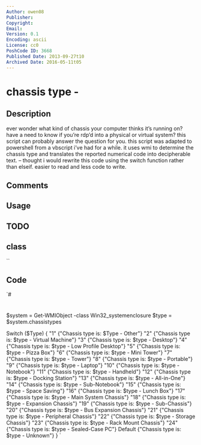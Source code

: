 ```yaml
---
Author: owen08
Publisher: 
Copyright: 
Email: 
Version: 0.1
Encoding: ascii
License: cc0
PoshCode ID: 3668
Published Date: 2013-09-27t10
Archived Date: 2016-05-11t05
---
```


# chassis type - 

## Description

ever wonder what kind of chassis your computer thinks it’s running on? have a need to know if you’re rdp’d into a physical or virtual system? this script can probably answer the question for you. this script was adapted to powershell from a vbscript i’ve had for a while. it uses wmi to determine the chassis type and translates the reported numerical code into decipherable text. – thought i would rewrite this code using the switch function rather than elseif. easier to read and less code to write.

## Comments



## Usage



## TODO



## class

``

## Code

`#
 #
 $system = Get-WMIObject -class Win32_systemenclosure
 $type = $system.chassistypes
 
 Switch ($Type)
     {
         "1" {"Chassis type is: $Type - Other"}
         "2" {"Chassis type is: $type - Virtual Machine"}
         "3" {"Chassis type is: $type - Desktop"}
         "4" {"Chassis type is: $type - Low Profile Desktop"}
         "5" {"Chassis type is: $type - Pizza Box"}
         "6" {"Chassis type is: $type - Mini Tower"}
         "7" {"Chassis type is: $type - Tower"}
         "8" {"Chassis type is: $type - Portable"}
         "9" {"Chassis type is: $type - Laptop"}
         "10" {"Chassis type is: $type - Notebook"}
         "11" {"Chassis type is: $type - Handheld"}
         "12" {"Chassis type is: $type - Docking Station"}
         "13" {"Chassis type is: $type - All-in-One"}
         "14" {"Chassis type is: $type - Sub-Notebook"}
         "15" {"Chassis type is: $type - Space Saving"}
         "16" {"Chassis type is: $type - Lunch Box"}
         "17" {"Chassis type is: $type - Main System Chassis"}
         "18" {"Chassis type is: $type - Expansion Chassis"}
         "19" {"Chassis type is: $type - Sub-Chassis"}
         "20" {"Chassis type is: $type - Bus Expansion Chassis"}
         "21" {"Chassis type is: $type - Peripheral Chassis"}
         "22" {"Chassis type is: $type - Storage Chassis"}
         "23" {"Chassis type is: $type - Rack Mount Chassis"}
         "24" {"Chassis type is: $type - Sealed-Case PC"}
         Default {"Chassis type is: $type - Unknown"}
      }
`

